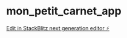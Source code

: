 # mon_petit_carnet_app

[Edit in StackBlitz next generation editor ⚡️](https://stackblitz.com/~/github.com/tlarour01/mon_petit_carnet_app)